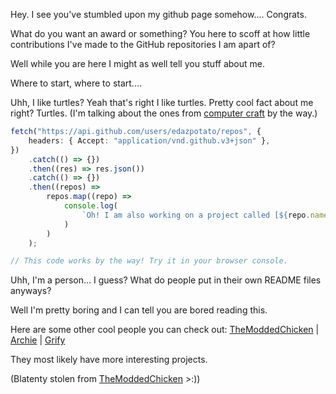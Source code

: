 
Hey. I see you've stumbled upon my github page somehow.... Congrats.

What do you want an award or something? You here to scoff at how little contributions I've made to the GitHub repositories I am apart of?

Well while you are here I might as well tell you stuff about me.

Where to start, where to start....

Uhh, I like turtles? Yeah that's right I like turtles. Pretty cool fact about me right? Turtles.
(I'm talking about the ones from [computer craft](https://github.com/SquidDev-CC/CC-Tweaked) by the way.)


```ts
fetch("https://api.github.com/users/edazpotato/repos", {
	headers: { Accept: "application/vnd.github.v3+json" },
})
	.catch(() => {})
	.then((res) => res.json())
	.catch(() => {})
	.then((repos) =>
		repos.map((repo) =>
			console.log(
				`Oh! I am also working on a project called [${repo.name}](${repo.html_url})... Yep very creative I know. Will probably change sooner or later. I'm just too stupid to come up with something right now.`
			)
		)
	);

// This code works by the way! Try it in your browser console.
```


Uhh, I'm a person... I guess? What do people put in their own README files anyways?

Well I'm pretty boring and I can tell you are bored reading this.

Here are some other cool people you can check out: [TheModdedChicken](https://github.com/TheModdedChicken/TheModdedChicken) | [Archie](https://github.com/archiecodes) | [Grify](https://github.com/grify)

They most likely have more interesting projects.




(Blatenty stolen from [TheModdedChicken](https://github.com/TheModdedChicken/TheModdedChicken) >:))
